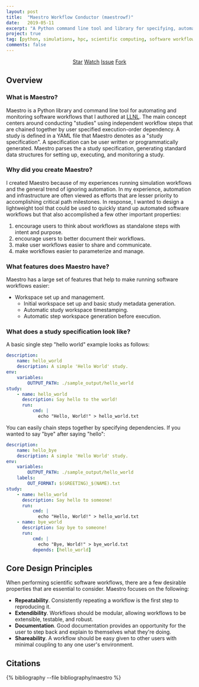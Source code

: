 ```yaml
---
layout: post
title:  "Maestro Workflow Conductor (maestrowf)"
date:   2019-05-11
excerpt: "A Python command line tool and library for specifying, automating, and monitoring HPC software workflows. *Orchestra your workflows with ease.*"
project: true
tag: [python, simulations, hpc, scientific computing, software workflow, open source]
comments: false
---
```


<p style="text-align: center;">
<!-- Place this tag where you want the button to render. -->
<a class="github-button" href="https://github.com/LLNL/maestrowf" data-size="large" data-show-count="true" aria-label="Star LLNL/maestrowf on GitHub">Star</a>
<!-- Place this tag where you want the button to render. -->
<a class="github-button" href="https://github.com/LLNL/maestrowf/subscription" data-size="large" data-show-count="true" aria-label="Watch LLNL/maestrowf on GitHub">Watch</a>
<!-- Place this tag where you want the button to render. -->
<a class="github-button" href="https://github.com/LLNL/maestrowf/issues" data-size="large" data-show-count="true" aria-label="Issue LLNL/maestrowf on GitHub">Issue</a>
<!-- Place this tag where you want the button to render. -->
<a class="github-button" href="https://github.com/LLNL/maestrowf/fork" data-size="large" data-show-count="true" aria-label="Fork LLNL/maestrowf on GitHub">Fork</a>
</p>

## Overview

### What is Maestro?
Maestro is a Python library and command line tool for automating and monitoring software workflows that I authored at [LLNL](https://software.llnl.gov/repo/#/LLNL/maestrowf). The main concept centers around conducting "studies" using independent workflow steps that are chained together by user specified execution-order dependency. A study is defined in a YAML file that Maestro denotes as a "study specification". A specification can be user written or programmatically generated. Maestro parses the a study specification, generating standard data structures for setting up, executing, and monitoring a study.

### Why did you create Maestro?
I created Maestro because of my experiences running simulation workflows and the general trend of ignoring automation. In my experience, automation and infrastructure are often viewed as efforts that are lesser priority to accomplishing critical path milestones. In response, I wanted to design a lightweight tool that could be used to quickly stand up automated software workflows but that also accomplished a few other important properties:

1. encourage users to think about workflows as standalone steps with intent and purpose.
2. encourage users to better document their workflows.
3. make user workflows easier to share and communicate.
4. make workflows easier to parameterize and manage.

### What features does Maestro have?
Maestro has a large set of features that help to make running software workflows easier:
- Workspace set up and management.
    - Initial workspace set up and basic study metadata generation.
    - Automatic study workspace timestamping.
    - Automatic step workspace generation before execution.

### What does a study specification look like?
A basic single step "hello world" example looks as follows:

```yaml
description:
    name: hello_world
    description: A simple 'Hello World' study.
env:
    variables:
        OUTPUT_PATH: ./sample_output/hello_world
study:
    - name: hello_world
      description: Say hello to the world!
      run:
          cmd: |
            echo "Hello, World!" > hello_world.txt
```

You can easily chain steps together by specifying dependencies. If you wanted to say "bye" after saying "hello":
```yaml
description:
    name: hello_bye
    description: A simple 'Hello World' study.
env:
    variables:
        OUTPUT_PATH: ./sample_output/hello_world
    labels:
        OUT_FORMAT: $(GREETING)_$(NAME).txt
study:
    - name: hello_world
      description: Say hello to someone!
      run:
          cmd: |
            echo "Hello, World!" > hello_world.txt
    - name: bye_world
      description: Say bye to someone!
      run:
          cmd: |
            echo "Bye, World!" > bye_world.txt
          depends: [hello_world]
```

## Core Design Principles

When performing scientific software workflows, there are a few desirable properties that are essential to consider. Maestro focuses on the following:

- **Repeatability**. Consistently repeating a workflow is the first step to reproducing it.
- **Extendibility**. Workflows should be modular, allowing workflows to be extensible, testable, and robust.
- **Documentation**. Good documentation provides an opportunity for the user to step back and explain to themselves what they're doing.
- **Shareability**. A workflow should be easy given to other users with minimal coupling to any one user's environment.

## Citations

{% bibliography --file bibliography/maestro %}
